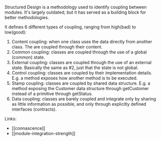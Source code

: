 Structured Design is a methodology used to identify coupling between modules. It's largely outdated, but it has served as a building block for better methodologies.

It defines 6 different types of coupling, ranging from high(bad) to low(good):

1. Content coupling: when one class uses the data directly from another class. The are coupled through their content.
2. Common coupling: classes are coupled through the use of a global (common) state.
3. External coupling: classes are coupled through the use of an external state. Basically the same as #2, just that the state is not global.
4. Control coupling: classes are coupled by their implementation details. E.g. a method exposes how another method is to be executed.
5. Stamp coupling: classes are coupled by shared data structure. E.g. a method exposing the Customer data structure through getCustomer instead of a primitive through getStatus.
6. Data coupling: classes are barely coupled and integrate only by sharing as little information as possible, and only through explicitly defined interfaces (contracts).

Links:

- [[connascence]]
- [[module-integration-strength]]
